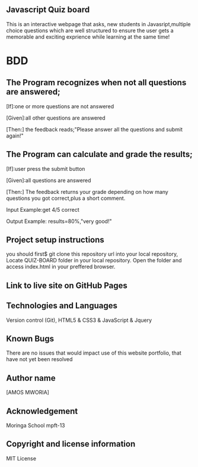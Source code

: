 ## Javascript Quiz board
This is an interactive webpage that asks, new students in Javasript,multiple choice questions 
which are well structured to ensure the user gets a memorable and exciting exprience while learning at the same time!

# BDD
## The Program recognizes when not all questions are answered;
[If]:one or more questions are not answered

[Given]:all other questions are answered

[Then:] the feedback reads;"Please answer all the questions and submit again!"

## The Program can calculate and grade the results;

[If]:user press the submit button

[Given]:all questions are answered

[Then:] The feedback returns your grade depending on how many questions you got correct,plus a short comment.

Input Example:get 4/5 correct

Output Example: results=80%,"very good!"




## Project setup instructions
you should first$ git clone this repository url into your local repository,
Locate QUIZ-BOARD folder in your local repository.
Open the folder and access index.html in your preffered browser.

## Link to live site on GitHub Pages


## Technologies and Languages
Version control (Git), HTML5 & CSS3 & JavaScript & Jquery

## Known Bugs
There are no issues that would impact use of this website portfolio, that have not yet been resolved

## Author name
[AMOS MWORIA]

## Acknowledgement
Moringa School mpft-13

## Copyright and license information
MIT License


